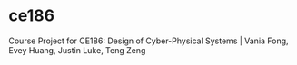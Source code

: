 # ce186
Course Project for CE186: Design of Cyber-Physical Systems | Vania Fong, Evey Huang, Justin Luke, Teng Zeng
